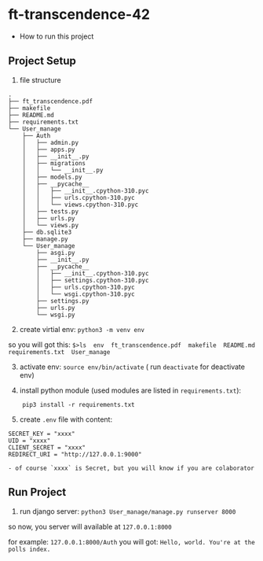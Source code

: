 # ft-transcendence-42



* How to run this project

## Project Setup

1. file structure
``` 
.
├── ft_transcendence.pdf
├── makefile
├── README.md
├── requirements.txt
└── User_manage
    ├── Auth
    │   ├── admin.py
    │   ├── apps.py
    │   ├── __init__.py
    │   ├── migrations
    │   │   └── __init__.py
    │   ├── models.py
    │   ├── __pycache__
    │   │   ├── __init__.cpython-310.pyc
    │   │   ├── urls.cpython-310.pyc
    │   │   └── views.cpython-310.pyc
    │   ├── tests.py
    │   ├── urls.py
    │   └── views.py
    ├── db.sqlite3
    ├── manage.py
    └── User_manage
        ├── asgi.py
        ├── __init__.py
        ├── __pycache__
        │   ├── __init__.cpython-310.pyc
        │   ├── settings.cpython-310.pyc
        │   ├── urls.cpython-310.pyc
        │   └── wsgi.cpython-310.pyc
        ├── settings.py
        ├── urls.py
        └── wsgi.py
```
2. create virtial env: ``` python3 -m venv env ```

so you will got this:
	```
	$>ls 
	env  ft_transcendence.pdf  makefile  README.md  requirements.txt  User_manage 
	```

3. activate env: ``` source env/bin/activate ``` ( run `deactivate` for deactivate env) 

4. install python module (used modules are listed in `requirements.txt`):
```
	pip3 install -r requirements.txt
```
5. create `.env` file with content:
```
SECRET_KEY = "xxxx"
UID = "xxxx"
CLIENT_SECRET = "xxxx"
REDIRECT_URI = "http://127.0.0.1:9000"
```

	- of course `xxxx` is Secret, but you will know if you are colaborator

## Run Project

1. run django server:
``` python3 User_manage/manage.py runserver 8000 ```
	
so now, you server will available at ```127.0.0.1:8000```

for example: 	```127.0.0.1:8000/Auth``` you will got: ```Hello, world. You're at the polls index.```